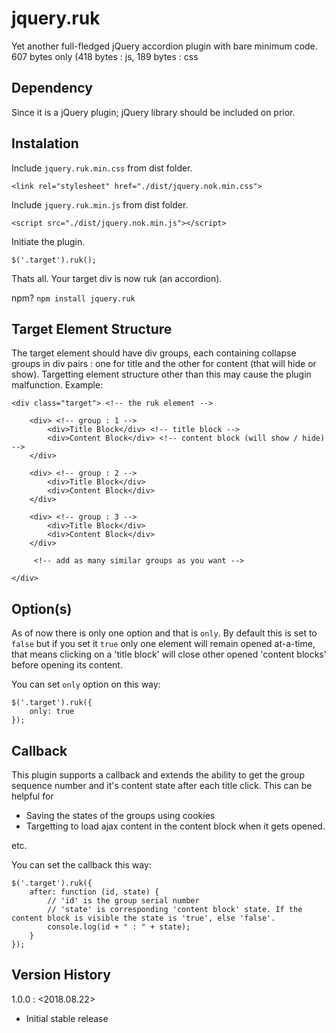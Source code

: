 # jquery.ruk
Yet another full-fledged jQuery accordion plugin with bare minimum code. 607 bytes only (418 bytes : js, 189 bytes : css

## Dependency
Since it is a jQuery plugin; jQuery library should be included on prior.

## Instalation
Include `jquery.ruk.min.css` from dist folder.
```
<link rel="stylesheet" href="./dist/jquery.nok.min.css">
```

Include `jquery.ruk.min.js` from dist folder.
```
<script src="./dist/jquery.nok.min.js"></script>
```
Initiate the plugin.
```
$('.target').ruk();
```
Thats all. Your target div is now ruk (an accordion).

npm? `npm install jquery.ruk`

## Target Element Structure

The target element should have div groups, each containing collapse groups in div pairs : one for title and the other for content (that will hide or show). Targetting element structure other than this may cause the plugin malfunction. Example:

```
<div class="target"> <!-- the ruk element -->

    <div> <!-- group : 1 -->
        <div>Title Block</div> <!-- title block -->
        <div>Content Block</div> <!-- content block (will show / hide) -->
    </div>

    <div> <!-- group : 2 -->
        <div>Title Block</div>
        <div>Content Block</div>
    </div>

    <div> <!-- group : 3 -->
        <div>Title Block</div>
        <div>Content Block</div>
    </div>

     <!-- add as many similar groups as you want -->

</div>
```

## Option(s)
As of now there is only one option and that is `only`. By default this is set to `false` but if you set it `true` only one element will remain opened at-a-time, that means clicking on a 'title block' will close other opened 'content blocks' before opening its content.

You can set `only` option on this way:
```
$('.target').ruk({
    only: true
});
```

## Callback
This plugin supports a callback and extends the ability to get the group sequence number and it's content state after each title click. This can be helpful for 
- Saving the states of the groups using cookies
- Targetting to load ajax content in the content block when it gets opened.

etc.

You can set the callback this way:
```
$('.target').ruk({
    after: function (id, state) {
        // 'id' is the group serial number
        // 'state' is corresponding 'content block' state. If the content block is visible the state is 'true', else 'false'.
        console.log(id + " : " + state);
    }
});
```
## Version History
1.0.0 : <2018.08.22>
- Initial stable release